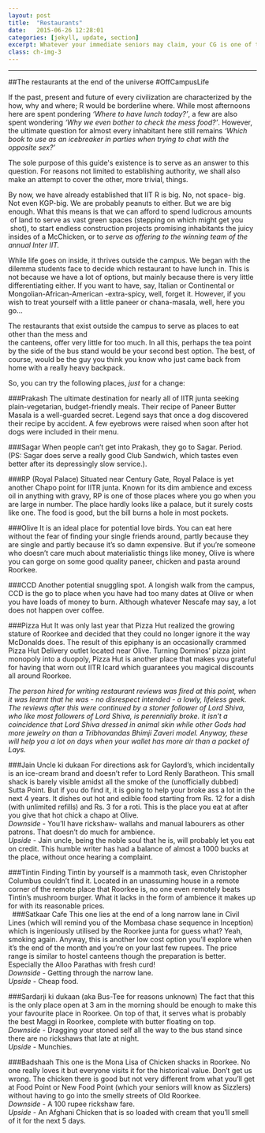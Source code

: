 ```yaml
---
layout: post
title:  "Restaurants"
date:   2015-06-26 12:28:01
categories: [jekyll, update, section]
excerpt: Whatever your immediate seniors may claim, your CG is one of the things that sticks onto your resume for the initial years. 
class: ch-img-3
--- 	
```

--------------------------------

##The restaurants at the end of the universe
\#OffCampusLife  

If the past, present and future of every civilization are characterized by the how, why and 
where; R would be borderline where. While most afternoons here are spent pondering _‘Where 
to have lunch today?’_, a few are also spent wondering _‘Why we even bother to check the mess 
food?’_. However, the ultimate question for almost every inhabitant here still remains _‘Which 
book to use as an icebreaker in parties when trying to chat with the opposite sex?’_  

The sole purpose of this guide's existence is to serve as an answer to this question. For reasons 
not limited to establishing authority, we shall also make an attempt to cover the other, more 
trivial, things.  

By now, we have already established that IIT R is big. No, not space- big. Not even KGP-big. We 
are probably peanuts to either. But we are big enough. What this means is that we can afford 
to spend ludicrous amounts  of land to serve as vast green spaces (stepping on which might get 
you  shot), to start endless construction projects promising inhabitants the juicy insides of a 
McChicken, or to _serve as offering to the winning team of the annual Inter IIT._  

While life goes on inside, it thrives outside the campus. We began with the dilemma students 
face to decide which restaurant to have lunch in. This is not because we have a lot of options, 
but mainly because there is very little differentiating either. If you want to have, say, Italian or 
Continental or Mongolian-African-American -extra-spicy, well, forget it. However, if you wish to 
treat yourself with a little paneer or chana-masala, well, here you go…  

The restaurants that exist outside the campus to serve as places to eat other than the mess and  
the canteens, offer very little for too much. In all this, perhaps the tea point by the side of the 
bus stand would be your second best option. The best, of course, would be the guy you think 
you know who just came back from home with a really heavy backpack.  

So, you can try the following places, _just_ for a change:  

###Prakash
The ultimate destination for nearly all of IITR junta seeking plain-vegetarian, budget-friendly 
meals. Their recipe of Paneer Butter Masala is a well-guarded secret. Legend says that once a 
dog discovered their recipe by accident. A few eyebrows were raised when soon after hot dogs 
were included in their menu.  

###Sagar
When people can’t get into Prakash, they go to Sagar. Period.
(PS: Sagar does serve a really good Club Sandwich, which tastes even better after its 
depressingly slow service.).  

###RP (Royal Palace)
Situated near Century Gate, Royal Palace is yet another Chapo point for IITR junta. Known for 
its dim ambience and excess oil in anything with gravy, RP is one of those places where you go 
when you are large in number. The place hardly looks like a palace, but it surely costs like one. 
The food is good, but the bill burns a hole in most pockets.  

###Olive
It is an ideal place for potential love birds. You can eat here without the fear of finding your 
single friends around, partly because they are single and partly because it’s so damn expensive. 
But if you’re someone who doesn’t care much about materialistic things like money, Olive is 
where you can gorge on some good quality paneer, chicken and pasta around Roorkee.

###CCD
Another potential snuggling spot. A longish walk from the campus, CCD is the go to place when 
you have had too many dates at Olive or when you have loads of money to burn. Although 
whatever Nescafe may say, a lot does not happen over coffee.

###Pizza Hut
It was only last year that Pizza Hut realized the growing stature of Roorkee and decided that 
they could no longer ignore it the way McDonalds does. The result of this epiphany is an 
occasionally crammed Pizza Hut Delivery outlet located near Olive. Turning Dominos’ pizza joint 
monopoly into a duopoly, Pizza Hut is another place that makes you grateful for having that 
worn out IITR Icard which guarantees you magical discounts all around Roorkee.  

_The person hired for writing restaurant reviews was fired at this point, when it was learnt that 
he was - no disrespect intended - a lowly, lifeless geek. The reviews after this were continued by 
a stoner follower of Lord Shiva, who like most followers of Lord Shiva, is perennially broke. It 
isn’t a coincidence that Lord Shiva dressed in animal skin while other Gods had more jewelry on 
than a Tribhovandas Bhimji Zaveri model. Anyway, these will help you a lot on days when your 
wallet has more air than a packet of Lays._

###Jain Uncle ki dukaan
For directions ask for Gaylord’s, which incidentally is an ice-cream brand and doesn’t refer to 
Lord Renly Baratheon. This small shack is barely visible amidst all the smoke of the (unofficially 
dubbed) Sutta Point. But if you do find it, it is going to help your broke ass a lot in the next 4 
years. It dishes out hot and edible food starting from Rs. 12 for a dish (with unlimited refills) 
and Rs. 3 for a roti. This is the place you eat at after you give that hot chick a chapo at Olive.<br />
_Downside_ - You’ll have rickshaw- wallahs and manual labourers as other patrons. That doesn’t 
do much for ambience.<br />
_Upside_ - Jain uncle, being the noble soul that he is, will probably let you eat on credit. This 
humble writer has had a balance of almost a 1000 bucks at the place, without once hearing a 
complaint.

###Tintin
Finding Tintin by yourself is a mammoth task, even Christopher Columbus couldn’t find it. 
Located in an unassuming house in a remote corner of the remote place that Roorkee is, no one 
even remotely beats Tintin’s mushroom burger. What it lacks in the form of ambience it makes 
up for with its reasonable prices.  
  
###Satkaar Cafe
This one lies at the end of a long narrow lane in Civil Lines (which will remind you of the 
Mombasa chase sequence in Inception) which is ingeniously utilised by the Roorkee junta for 
guess what? Yeah, smoking again. Anyway, this is another low cost option you’ll explore when 
it’s the end of the month and you’re on your last few rupees. The price range is similar to 
hostel canteens though the preparation is better. Especially the Alloo Parathas with fresh 
curd!<br />
_Downside_ - Getting through the narrow lane. <br />
_Upside_ - Cheap food.  

###Sardarji ki dukaan (aka Bus-Tee for reasons unknown)
The fact that this is the only place open at 3 am in the morning should be enough to make this 
your favourite place in Roorkee. On top of that, it serves what is probably the best Maggi in 
Roorkee, complete with butter floating on top.<br />
_Downside_ - Dragging your stoned self all the way to the bus stand since there are no 
rickshaws that late at night.<br />
_Upside_ - Munchies.  

###Badshaah
This one is the Mona Lisa of Chicken shacks in Roorkee. No one really loves it but everyone 
visits it for the historical value. Don’t get us wrong. The chicken there is good but not very 
different from what you’ll get at Food Point or New Food Point (which your seniors will know 
as Sizzlers) without having to go into the smelly streets of Old Roorkee.<br />
_Downside_ - A 100 rupee rickshaw fare.<br />
_Upside_ - An Afghani Chicken that is so loaded with cream that you’ll smell of it for the next 5 
days.